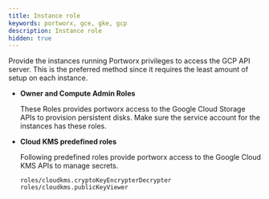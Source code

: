 ```yaml
---
title: Instance role
keywords: portworx, gce, gke, gcp
description: Instance role
hidden: true
---
```

Provide the instances running Portworx privileges to access the GCP API server. This is the preferred method since it requires the least amount of setup on each instance.

- **Owner and Compute Admin Roles**

    These Roles provides portworx access to the Google Cloud Storage APIs to provision persistent disks. Make sure the service account for the instances has these roles.

- **Cloud KMS predefined roles**

    Following predefined roles provide portworx access to the Google Cloud KMS APIs to manage secrets.

    ```
    roles/cloudkms.cryptoKeyEncrypterDecrypter
    roles/cloudkms.publicKeyViewer
    ```
